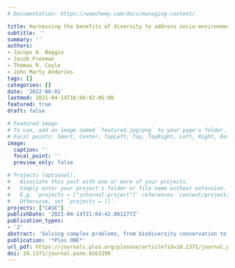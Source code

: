 ```yaml
---
# Documentation: https://wowchemy.com/docs/managing-content/

title: Harnessing the benefits of diversity to address socio-environmental governance challenges
subtitle: ''
summary: ''
authors:
- Jacopo A. Baggio
- Jacob Freeman
- Thomas R. Coyle
- John Marty Anderies
tags: []
categories: []
date: '2022-08-01'
lastmod: 2021-04-14T16:04:42-05:00
featured: true
draft: false

# Featured image
# To use, add an image named `featured.jpg/png` to your page's folder.
# Focal points: Smart, Center, TopLeft, Top, TopRight, Left, Right, BottomLeft, Bottom, BottomRight.
image:
  caption: ''
  focal_point: ''
  preview_only: false

# Projects (optional).
#   Associate this post with one or more of your projects.
#   Simply enter your project's folder or file name without extension.
#   E.g. `projects = ["internal-project"]` references `content/project/deep-learning/index.md`.
#   Otherwise, set `projects = []`.
projects: ["CASE"]
publishDate: '2021-04-14T21:04:42.081277Z'
publication_types:
- '2'
abstract: 'Solving complex problems, from biodiversity conservation to reducing inequality, requires large scale collective action among diverse stakeholders to achieve a common goal. Research relevant to meeting this challenge must model the interaction of stakeholders with diverse cognitive capabilities and the complexity of the problem faced by stakeholders to predict the success of collective action in various contexts. Here, we build a model from first principles of cognitive abilities, diversity, and socio-environmental complexity to identify the sets of conditions under which groups most effectively engage in collective action to solve governance problems. We then fit the model to small groups, U.S. states, and countries. Our model illustrates the fundamental importance of understanding the interaction between cognitive abilities, diversity, and the complexity of socio-environmental challenges faced by stakeholders today. Our results shed light on the ability of groups to solve complex problems and open new avenues of research into the interrelationship between cognition, institutions, and the environments in which they co-evolve.'
publication: '*Plos ONE*'
url_pdf: https://journals.plos.org/plosone/article?id=10.1371/journal.pone.0263399
doi: 10.1371/journal.pone.0263399
---
```

